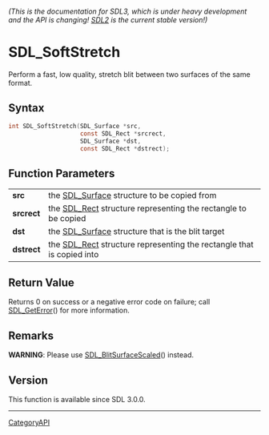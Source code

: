 ###### (This is the documentation for SDL3, which is under heavy development and the API is changing! [SDL2](https://wiki.libsdl.org/SDL2/) is the current stable version!)
# SDL_SoftStretch

Perform a fast, low quality, stretch blit between two surfaces of the same format.

## Syntax

```c
int SDL_SoftStretch(SDL_Surface *src,
                    const SDL_Rect *srcrect,
                    SDL_Surface *dst,
                    const SDL_Rect *dstrect);

```

## Function Parameters

|                 |                                                                                   |
| --------------- | --------------------------------------------------------------------------------- |
| **src**         | the [SDL_Surface](SDL_Surface) structure to be copied from                        |
| **srcrect**     | the [SDL_Rect](SDL_Rect) structure representing the rectangle to be copied        |
| **dst**         | the [SDL_Surface](SDL_Surface) structure that is the blit target                  |
| **dstrect**     | the [SDL_Rect](SDL_Rect) structure representing the rectangle that is copied into |

## Return Value

Returns 0 on success or a negative error code on failure; call
[SDL_GetError](SDL_GetError)() for more information.

## Remarks

**WARNING**: Please use [SDL_BlitSurfaceScaled](SDL_BlitSurfaceScaled)()
instead.

## Version

This function is available since SDL 3.0.0.

----
[CategoryAPI](CategoryAPI)

